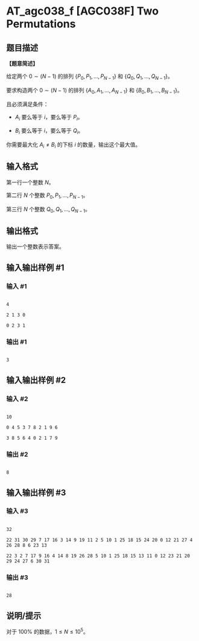 # AT_agc038_f [AGC038F] Two Permutations

## 题目描述

**【题意简述】**

给定两个 $0 \sim (N - 1)$ 的排列 $\{P_0, P_1, \ldots , P_{N - 1}\}$ 和 $\{Q_0, Q_1, \ldots , Q_{N - 1}\}$。

要求构造两个 $0 \sim (N - 1)$ 的排列 $\{A_0, A_1, \ldots , A_{N - 1}\}$ 和 $\{B_0, B_1, \ldots , B_{N - 1}\}$。

且必须满足条件：

- $A_i$ 要么等于 $i$，要么等于 $P_i$。
- $B_i$ 要么等于 $i$，要么等于 $Q_i$。

你需要最大化 $A_i \ne B_i$ 的下标 $i$ 的数量，输出这个最大值。

## 输入格式

第一行一个整数 $N$。  
第二行 $N$ 个整数 $P_0, P_1, \ldots , P_{N - 1}$。  
第三行 $N$ 个整数 $Q_0, Q_1, \ldots , Q_{N - 1}$。

## 输出格式

输出一个整数表示答案。

## 输入输出样例 #1

### 输入 #1

```
4
2 1 3 0
0 2 3 1
```

### 输出 #1

```
3
```

## 输入输出样例 #2

### 输入 #2

```
10
0 4 5 3 7 8 2 1 9 6
3 8 5 6 4 0 2 1 7 9
```

### 输出 #2

```
8
```

## 输入输出样例 #3

### 输入 #3

```
32
22 31 30 29 7 17 16 3 14 9 19 11 2 5 10 1 25 18 15 24 20 0 12 21 27 4 26 28 8 6 23 13
22 3 2 7 17 9 16 4 14 8 19 26 28 5 10 1 25 18 15 13 11 0 12 23 21 20 29 24 27 6 30 31
```

### 输出 #3

```
28
```

## 说明/提示

对于 $100\%$ 的数据，$1 \le N \le {10}^5$。